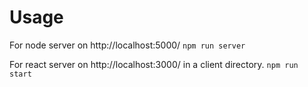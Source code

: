 # Usage
For node server on http://localhost:5000/
` npm run server `


For react server on http://localhost:3000/ in a client directory.
` npm run start `
